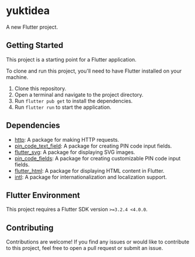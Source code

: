 # yuktidea

A new Flutter project.

## Getting Started

This project is a starting point for a Flutter application.

To clone and run this project, you'll need to have Flutter installed on your machine.

1. Clone this repository.
2. Open a terminal and navigate to the project directory.
3. Run `flutter pub get` to install the dependencies.
4. Run `flutter run` to start the application.

## Dependencies

- [http](https://pub.dev/packages/http): A package for making HTTP requests.
- [pin_code_text_field](https://pub.dev/packages/pin_code_text_field): A package for creating PIN code input fields.
- [flutter_svg](https://pub.dev/packages/flutter_svg): A package for displaying SVG images.
- [pin_code_fields](https://pub.dev/packages/pin_code_fields): A package for creating customizable PIN code input fields.
- [flutter_html](https://pub.dev/packages/flutter_html): A package for displaying HTML content in Flutter.
- [intl](https://pub.dev/packages/intl): A package for internationalization and localization support.

## Flutter Environment

This project requires a Flutter SDK version `>=3.2.4 <4.0.0`.

## Contributing

Contributions are welcome! If you find any issues or would like to contribute to this project, feel free to open a pull request or submit an issue.


